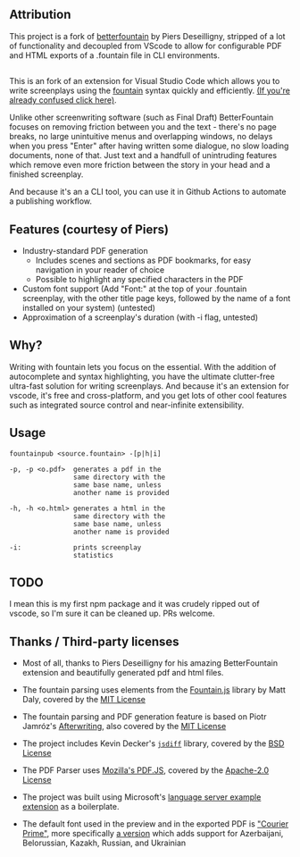 ## Attribution

This project is a fork of [betterfountain](https://github.com/piersdeseilligny/betterfountain) by Piers Deseilligny, stripped of a lot of functionality and decoupled from VScode to allow for configurable PDF and HTML exports of a .fountain file in CLI environments.
##
This is an fork of an extension for Visual Studio Code which allows you to write screenplays using the [fountain](https://fountain.io/) syntax quickly and efficiently. [(If you're already confused click here)](https://github.com/piersdeseilligny/betterfountain/blob/master/FAQ.md).

Unlike other screenwriting software (such as Final Draft) BetterFountain focuses on removing friction between you and the text - there's no page breaks, no large unintuitive menus and overlapping windows, no delays when you press "Enter" after having written some dialogue, no slow loading documents, none of that. Just text and a handfull of unintruding features which remove even more friction between the story in your head and a finished screenplay.

And because it's an a CLI tool, you can use it in Github Actions to automate a publishing workflow.
## Features (courtesy of Piers)
* Industry-standard PDF generation
    * Includes scenes and sections as PDF bookmarks, for easy navigation in your reader of choice
    * Possible to highlight any specified characters in the PDF
* Custom font support (Add "Font:" at the top of your .fountain screenplay, with the other title page keys, followed by the name of a font installed on your system) (untested)
* Approximation of a screenplay's duration (with -i flag, untested)
## Why?

Writing with fountain lets you focus on the essential. With the addition of autocomplete and syntax highlighting, you have the ultimate clutter-free ultra-fast solution for writing screenplays. And because it's an extension for vscode, it's free and cross-platform, and you get lots of other cool features such as integrated source control and near-infinite extensibility.

## Usage
```
fountainpub <source.fountain> -[p|h|i]

-p, -p <o.pdf>  generates a pdf in the 
                same directory with the 
                same base name, unless 
                another name is provided

-h, -h <o.html> generates a html in the 
                same directory with the 
                same base name, unless 
                another name is provided

-i:             prints screenplay 
                statistics
```

## TODO

I mean this is my first npm package and it was crudely ripped out of vscode, so I'm sure it can be cleaned up. PRs welcome.

## Thanks / Third-party licenses

* Most of all, thanks to Piers Deseilligny for his amazing BetterFountain extension and beautifully generated pdf and html files.

* The fountain parsing uses elements from the [Fountain.js](https://github.com/mattdaly/Fountain.js) library by Matt Daly, covered by the [MIT License](https://github.com/mattdaly/Fountain.js/blob/master/LICENSE.md)

* The fountain parsing and PDF generation feature is based on Piotr Jamróz's [Afterwriting](https://github.com/ifrost/afterwriting-labs), also covered by the [MIT License](https://github.com/ifrost/afterwriting-labs)

* The project includes Kevin Decker's [`jsdiff`](https://github.com/kpdecker/jsdiff) library, covered by the [BSD License](https://raw.githubusercontent.com/kpdecker/jsdiff/master/LICENSE)

* The PDF Parser uses [Mozilla's PDF.JS](https://github.com/mozilla/pdf.js), covered by the [Apache-2.0 License](https://github.com/mozilla/pdf.js/blob/master/LICENSE)

* The project was built using Microsoft's [language server example extension](https://github.com/Microsoft/vscode-extension-samples/tree/master/lsp-sample) as a boilerplate.

* The default font used in the preview and in the exported PDF is ["Courier Prime"](https://quoteunquoteapps.com/courierprime/), more specifically [a version](http://dimkanovikov.pro/courierprime/) which adds support for Azerbaijani, Belorussian, Kazakh, Russian, and Ukrainian
